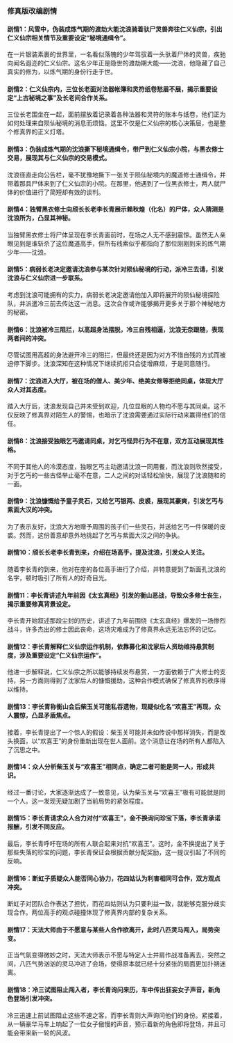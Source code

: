### 修真版改编剧情

#### 剧情1：风雪中，伪装成炼气期的渡劫大能沈浪骑着驮尸灵兽奔往仁义仙宗，引出仁义仙宗相关情节及重要设定“秘境通缉令”。

在一片银装素裹的世界里，一名看似落魄的少年驾驭着一头驮着尸体的灵兽，疾驰向闻名遐迩的仁义仙宗。这名少年正是隐世的渡劫期大能——沈浪，他隐藏了自己真实的修为，以炼气期的身份行走于世。

#### 剧情2：仁义仙宗内，三位长老面对法器帐簿和灵符纸卷愁眉不展，揭示重要设定“上古秘境之事”及长老间合作关系。

三位长老围坐在一起，面前摆放着记录着各种法器和灵符的账本与纸卷，他们正为如何处理来自陨仙秘境的消息而烦恼。这里不仅是仁义仙宗的核心决策层，也是整个修真界的正义灯塔。

#### 剧情3：伪装成炼气期的沈浪撕下秘境通缉令，带尸到仁义仙宗小院，与黑衣修士交易，展现其与仁义仙宗的交易模式。

沈浪径直走向公告栏，毫不犹豫地撕下一张关于陨仙秘境内的魔道修士通缉令，并带着那具尸体来到了仁义仙宗的小院。在那里，他遇到了一位黑衣修士，两人就尸体的价值进行了简短却有效的谈判。

#### 剧情4：独臂黑衣修士向颀长长老李长青展示赖秋煌（化名）的尸体，众人猜测是沈浪所为，凸显其神秘。

当独臂黑衣修士将尸体呈现在李长青面前时，在场之人无不感到震惊。虽然无人亲眼见到是谁斩杀了这位魔道高手，但所有线索似乎都指向了那位刚刚到来的炼气期少年——沈浪。

#### 剧情5：病弱长老决定邀请沈浪参与某次针对陨仙秘境的行动，派冷三去请，引发沈浪与仁义仙宗进一步联系。

考虑到沈浪可能拥有的实力，病弱长老决定邀请他加入即将展开的陨仙秘境探险队，并派遣冷三前去传达这一消息。这次合作或许能够揭开更多关于那个神秘地方的秘密。

#### 剧情6：沈浪被冷三阻拦，以高超身法摆脱，冷三自残相逼，沈浪无奈跟随，表现两者间的冲突。

尽管试图用高超的身法避开冷三的阻拦，但最终还是因为对方不惜自残的方式而被迫停下脚步。沈浪深知在这种情况下继续抗拒只会徒增麻烦，于是同意随行。

#### 剧情7：沈浪进入大厅，被在场的僧人、美少年、绝美女修等拒绝同桌，体现大厅众人对其态度。

踏入大厅后，沈浪发现自己并未受到欢迎，几位显眼的人物均不愿与其同桌。这不仅反映了修真界对陌生人的警惕，也暗示了沈浪需要通过实际行动来赢得他们的信任。

#### 剧情8：沈浪接受独眼乞丐邀请同桌，对乞丐怪异行为不在意，双方互动展现其性格。

不同于其他人的冷漠态度，独眼乞丐主动邀请沈浪一同用餐，而沈浪则欣然接受，对于乞丐的一些古怪举止毫不在意，二人之间的对话轻松愉快，展现了沈浪随和的一面。

#### 剧情9：沈浪慷慨给予童子灵石，又给乞丐银两、皮裘，展现其豪爽，引发乞丐与紫面大汉的冲突。

为了表示友好，沈浪大方地赠予周围的孩子们一些灵石，并送给乞丐一件保暖的皮裘。然而，这份善意却意外地挑起了乞丐与紫面大汉之间的争执。

#### 剧情10：颀长长老李长青到来，介绍在场高手，提及沈浪，引发众人关注。

随着李长青的到来，他对在座的各位高手进行了介绍，并特意提到了新面孔沈浪的名字，顿时吸引了所有人的好奇目光。

#### 剧情11：李长青讲述九年前因《太玄真经》引发的衡山恶战，导致众多修士丧生，揭示重要修真背景设定。

李长青开始叙述那段尘封的历史，讲述了九年前围绕《太玄真经》爆发的一场惨烈战斗，许多杰出的修士因此丧命，这场灾难成为了修真界永远无法忘怀的记忆。

#### 剧情12：李长青解释仁义仙宗运作机制，依靠募化和沈家后人资助维持悬赏制度，涉及重要设定“仁义仙宗运作”。

他进一步解释说，仁义仙宗之所以能够持续发布悬赏，一方面依赖于广大修士的支持，另一方面则得到了沈家后人的慷慨援助，这种合作模式确保了修真界的秩序得以维持。

#### 剧情13：李长青称衡山会后柴玉关可能私吞遗物，现疑似化名“欢喜王”再现，众人震惊，凸显矛盾焦点。

接着，李长青提出了一个惊人的假设：柴玉关可能并未如传说中那样消失，而是改头换面，以“欢喜王”的身份重新出现在世人面前。这个消息让在场的所有人都陷入了沉思之中。

#### 剧情14：众人分析柴玉关与“欢喜王”相同点，确定二者可能是同一人，形成共识。

经过一番讨论，大家逐渐达成了一致意见，认为柴玉关与“欢喜王”极有可能就是同一个人。这一发现无疑加剧了当前局势的紧张程度。

#### 剧情15：李长青请求众人合力对付“欢喜王”，金不换询问珍宝下落，李长青承诺报酬，引发不同反应。

最后，李长青呼吁在场的所有人联合起来对抗“欢喜王”。这时，金不换提出了关于那些失落的珍宝的问题，李长青保证会根据贡献分配奖励，这一提议引起了不同的反响。

#### 剧情16：断虹子质疑众人能否同心协力，花四姑认为利害相同可合作，双方观点冲突。

断虹子对团队合作表达了担忧，而花四姑则认为只要利益一致，就能够克服分歧实现合作。两位高手的观点碰撞体现了修真界内部的复杂关系。

#### 剧情17：天法大师由于不愿意与某些人合作欲离开，此时八匹灵马闯入，局势突变。

正当气氛变得微妙之时，天法大师表示不愿与特定人士并肩作战准备离去，突然之间，八匹气势汹汹的灵马冲进了会场，使得原本就已经十分紧张的局面更加扑朔迷离。

#### 剧情18：冷三试图阻止闯入者，李长青询问来历，车中传出狂妄女子声音，新角色登场引发冲突。

冷三迅速上前试图阻止这些不速之客，而李长青则大声询问他们的身份。紧接着，从一辆豪华马车上响起了一位女子傲慢的声音，预示着新的角色即将登场，并且可能会带来新一轮的风波。